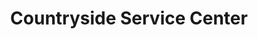 ---
title: "Countryside Service Center"
url: /bethlehem/countryside-service-center/
shop: Autowerkstatt
---
